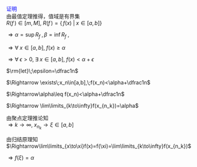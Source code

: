 <font color=blue>证明</font>  
由最值定理推得，值域是有界集  
$R(f\,)\in[m,M],\;R(f\,)=\left\{\,f(x)\;|\;x\in[a,b]\right\}$  
  
$\Rightarrow\alpha=\sup R_f\;,\beta=\inf R_f\;,$  
  
$\Rightarrow\forall\;x\in[a,b],\;f(x)\geq\alpha$  
  
$\Rightarrow\forall\;\epsilon>0,\;\exists\;x\in[a,b],\;f(x)<\alpha+\epsilon$  
  
$\rm{let}\;\epsilon=\dfrac1n$  
  
$\Rightarrow \exists\;x_n\in[a,b],\;f(x_n)<\alpha+\dfrac1n$  
  
$\Rightarrow\alpha\leq f(x_n)<\alpha+\dfrac1n$  
  
$\Rightarrow \lim\limits_{k\to\infty}f(x_{n_k})=\alpha$  
  
  
由聚点定理推论知  
$\Rightarrow k\to\infty,\; x_{n_k}\to\xi\in[a,b]$  
  
  
由归结原理知  
$\Rightarrow\lim\limits_{x\to\xi}f(x)=f(\xi)=\lim\limits_{k\to\infty}f(x_{n_k})$  
  
$\Rightarrow f(\xi)=\alpha$  
